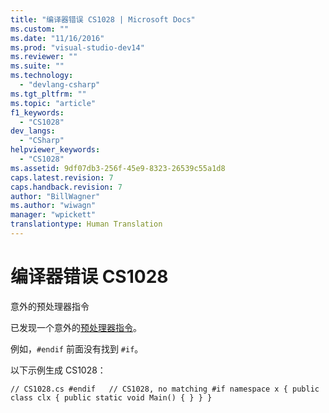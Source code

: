 ```yaml
---
title: "编译器错误 CS1028 | Microsoft Docs"
ms.custom: ""
ms.date: "11/16/2016"
ms.prod: "visual-studio-dev14"
ms.reviewer: ""
ms.suite: ""
ms.technology: 
  - "devlang-csharp"
ms.tgt_pltfrm: ""
ms.topic: "article"
f1_keywords: 
  - "CS1028"
dev_langs: 
  - "CSharp"
helpviewer_keywords: 
  - "CS1028"
ms.assetid: 9df07db3-256f-45e9-8323-26539c55a1d8
caps.latest.revision: 7
caps.handback.revision: 7
author: "BillWagner"
ms.author: "wiwagn"
manager: "wpickett"
translationtype: Human Translation
---
```

# 编译器错误 CS1028
意外的预处理器指令  
  
 已发现一个意外的[预处理器指令](../../csharp/language-reference/preprocessor-directives/index.md)。  
  
 例如，`#endif` 前面没有找到 `#if`。  
  
 以下示例生成 CS1028：  
  
```  
// CS1028.cs #endif   // CS1028, no matching #if namespace x { public class clx { public static void Main() { } } }  
```